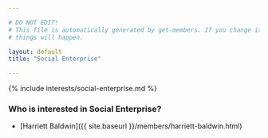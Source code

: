 ```yaml
---

# DO NOT EDIT!
# This file is automatically generated by get-members. If you change it, bad
# things will happen.

layout: default
title: "Social Enterprise"

---
```


{% include interests/social-enterprise.md %}

### Who is interested in Social Enterprise?


* [Harriett Baldwin]({{ site.baseurl }}/members/harriett-baldwin.html)

